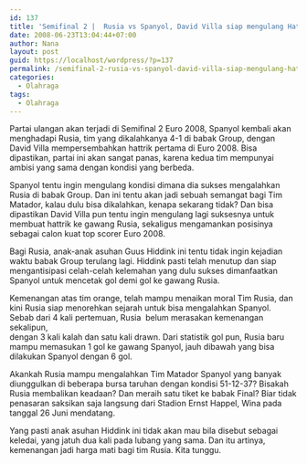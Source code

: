 ```yaml
---
id: 137
title: 'Semifinal 2 |  Rusia vs Spanyol, David Villa siap mengulang Hattrik'
date: 2008-06-23T13:04:44+07:00
author: Nana
layout: post
guid: https://localhost/wordpress/?p=137
permalink: /semifinal-2-rusia-vs-spanyol-david-villa-siap-mengulang-hattrik/
categories:
  - Olahraga
tags:
  - Olahraga
---
```

Partai ulangan akan terjadi di Semifinal 2 Euro 2008, Spanyol kembali akan menghadapi Rusia, tim yang dikalahkanya 4-1 di babak Group, dengan David Villa mempersembahkan hattrik pertama di Euro 2008. Bisa dipastikan, partai ini akan sangat panas, karena kedua tim mempunyai ambisi yang sama dengan kondisi yang berbeda.

Spanyol tentu ingin mengulang kondisi dimana dia sukses mengalahkan Rusia di babak Group. Dan ini tentu akan jadi sebuah semangat bagi Tim Matador, kalau dulu bisa dikalahkan, kenapa sekarang tidak? Dan bisa dipastikan David Villa pun tentu ingin mengulang lagi suksesnya untuk membuat hattrik ke gawang Rusia, sekaligus mengamankan posisinya sebagai calon kuat top scorer Euro 2008.

Bagi Rusia, anak-anak asuhan Guus Hiddink ini tentu tidak ingin kejadian waktu babak Group terulang lagi. Hiddink pasti telah menutup dan siap mengantisipasi celah-celah kelemahan yang dulu sukses dimanfaatkan Spanyol untuk mencetak gol demi gol ke gawang Rusia.

Kemenangan atas tim orange, telah mampu menaikan moral Tim Rusia, dan kini Rusia siap menorehkan sejarah untuk bisa mengalahkan Spanyol. Sebab dari 4 kali pertemuan, Rusia  belum merasakan kemenangan sekalipun,  
dengan 3 kali kalah dan satu kali drawn. Dari statistik gol pun, Rusia baru mampu memasukan 1 gol ke gawang Spanyol, jauh dibawah yang bisa dilakukan Spanyol dengan 6 gol.

Akankah Rusia mampu mengalahkan Tim Matador Spanyol yang banyak diunggulkan di beberapa bursa taruhan dengan kondisi 51-12-37? Bisakah Rusia membalikan keadaan? Dan meraih satu tiket ke babak Final? Biar tidak penasaran saksikan saja langsung dari Stadion Ernst Happel, Wina pada tanggal 26 Juni mendatang.

Yang pasti anak asuhan Hiddink ini tidak akan mau bila disebut sebagai keledai, yang jatuh dua kali pada lubang yang sama. Dan itu artinya, kemenangan jadi harga mati bagi tim Rusia. Kita tunggu.